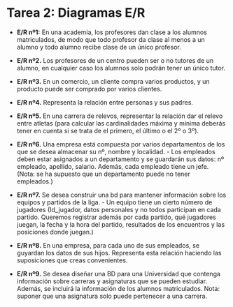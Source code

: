 # Tarea 2: Diagramas E/R
- **E/R nº1:**
En una academia, los profesores dan clase a los alumnos matriculados, de modo que todo profesor da clase al menos a un alumno y todo alumno recibe clase de un único profesor. 

- **E/R nº2.**
Los profesores de un centro pueden ser o no tutores de un alumno, en cualquier caso los alumnos solo podrán tener un único tutor.

- **E/R nº3.**
En un comercio, un cliente compra varios productos, y un producto puede ser comprado por varios clientes.

- **E/R nº4.**
Representa la relación entre personas y sus padres.

- **E/R nº5.**
En una carrera de relevos, representar la relación dar el relevo entre atletas (para calcular las cardinalidades máxima y mínima deberás tener en cuenta si se trata de el primero, el último o el 2º o 3º). 

- **E/R nº6.**
Una empresa está compuesta por varios departamentos de los que se desea almacenar su nº, nombre y localidad. - Los empleados deben estar asignados a un  departamento y se guardarán sus datos: nº empleado, apellido, salario. Además, cada empleado tiene un jefe. (Nota: se ha supuesto que un departamento puede no tener empleados.)

- **E/R nº7.**
Se desea construir una bd para mantener información sobre los equipos y partidos de la liga. - Un equipo tiene un cierto número de jugadores (Id_jugador, datos personales y no todos participan en cada partido. Queremos registrar además por cada partido, qué jugadores juegan, la fecha y la hora del partido, resultados de los encuentros y las posiciones donde juegan.)

- **E/R nº8.**
En una empresa, para cada uno de sus empleados, se guyardan los datos de sus hijos. Representa esta relación haciendo las suposiciones que creas convenientes.

- **E/R nº9.**
Se desea diseñar una BD para una Universidad que contenga información sobre carreras y asignaturas que se pueden estudiar. Además, se incluirá la información de los alumnos matriculados. Nota: suponer que una asignatura solo puede pertenecer a una carrera.

